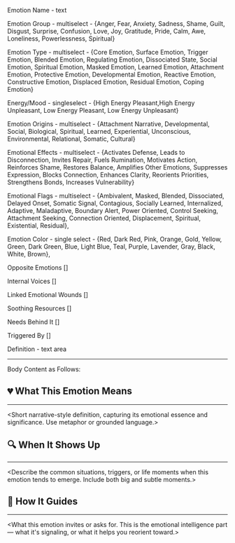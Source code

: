 Emotion Name - text

Emotion Group - multiselect - {Anger, Fear, Anxiety, Sadness, Shame, Guilt, Disgust, Surprise, Confusion, Love, Joy, Gratitude, Pride, Calm, Awe, Loneliness, Powerlessness, Spiritual}

Emotion Type - multiselect - {Core Emotion, Surface Emotion, Trigger Emotion, Blended Emotion, Regulating Emotion, Dissociated State, Social Emotion, Spiritual Emotion, Masked Emotion, Learned Emotion, Attachment Emotion, Protective Emotion, Developmental Emotion, Reactive Emotion, Constructive Emotion, Displaced Emotion, Residual Emotion, Coping Emotion}

Energy/Mood - singleselect - {High Energy Pleasant,High Energy Unpleasant, Low Energy Pleasant, Low Energy Unpleasant}

Emotion Origins - multiselect - {Attachment Narrative, Developmental, Social, Biological, Spiritual, Learned, Experiential, Unconscious, Environmental, Relational, Somatic, Cultural}

Emotional Effects - multiselect - {Activates Defense, Leads to Disconnection, Invites Repair, Fuels Rumination, Motivates Action, Reinforces Shame, Restores Balance, Amplifies Other Emotions, Suppresses Expression, Blocks Connection, Enhances Clarity, Reorients Priorities, Strengthens Bonds, Increases Vulnerability}

Emotional Flags - multiselect - {Ambivalent, Masked, Blended, Dissociated, Delayed Onset, Somatic Signal, Contagious, Socially Learned, Internalized, Adaptive, Maladaptive, Boundary Alert, Power Oriented, Control Seeking, Attachment Seeking, Connection Oriented, Displacement, Spiritual, Existential, Residual}, 

Emotion Color - single select - {Red, Dark Red, Pink, Orange, Gold, Yellow, Green, Dark Green, Blue, Light Blue, Teal, Purple, Lavender, Gray, Black, White, Brown}, 

Opposite Emotions []

Internal Voices []

Linked Emotional Wounds []

Soothing Resources []

Needs Behind It []

Triggered By []

Definition - text area

---
Body Content as Follows:

## 💔 What This Emotion Means
---
<Short narrative-style definition, capturing its emotional essence and significance. Use metaphor or grounded language.>

## 🔍 When It Shows Up
---
<Describe the common situations, triggers, or life moments when this emotion tends to emerge. Include both big and subtle moments.>

## 🧭 How It Guides
---
<What this emotion invites or asks for. This is the emotional intelligence part — what it's signaling, or what it helps you reorient toward.>
